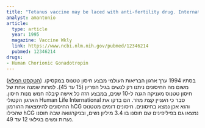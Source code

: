 ```yaml
---
title: "Tetanus vaccine may be laced with anti-fertility drug. International / developing countries"
analyst: amantonio
article:
  type: article
  year: 1995
  magazine: Vaccine Wkly
  link: https://www.ncbi.nlm.nih.gov/pubmed/12346214
  pubmed: 12346214
drugs:
- Human Chorionic Gonadotropin
---
```


([הטקסט המלא](http://members.tranquility.net/~rwinkel/stuff/AntiFertilityVaccine.txt))
בסתיו 1994 ערך ארגון הבריאות העולמי מבצע חיסון טטנוס במקסיקו. משום מה החיסונים ניתנו רק לנשים בגיל הפריון (15 עד 45). למרות שמנה אחת של חיסון טטנוס מעניקה הגנה ל-10 שנים, במבצע הזה כל אישה קיבלה חמש מנות חיסון.
הארגון הקטולי Human Life International סבר כי העניין קצת מוזר. הם בדקו את החיסונים להימצאות ההורמון hCG והוא אכן נמצא בחיסונים.
חיסונים דומים מטטנוס שהכילו hCG נמצאו גם בפיליפינים שם חוסנו בו 3.4 מיליון נשים, ובניקרגואה שבה חוסנו נערות ונשים בגילאי 12 עד 49.
